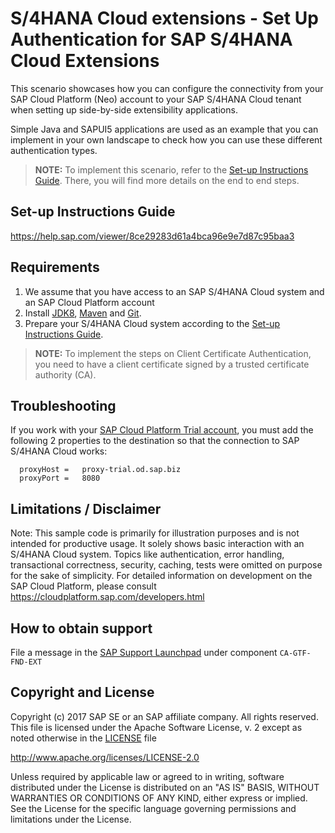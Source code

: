# S/4HANA Cloud extensions - Set Up Authentication for SAP S/4HANA Cloud Extensions

This scenario showcases how you can configure the connectivity from your SAP Cloud Platform (Neo) account to your SAP S/4HANA Cloud tenant when setting up side-by-side extensibility applications.

Simple Java and SAPUI5 applications are used as an example that you can implement in your own landscape to check how you can use these different authentication types.

> **NOTE:** To implement this scenario, refer to the [Set-up Instructions Guide](https://help.sap.com/viewer/8ce29283d61a4bca96e9e7d87c95baa3). There, you will find more details on the end to end steps.

Set-up Instructions Guide
-------------
https://help.sap.com/viewer/8ce29283d61a4bca96e9e7d87c95baa3

Requirements
-------------
1. We assume that you have access to an SAP S/4HANA Cloud system and an SAP Cloud Platform account
2. Install [JDK8](http://www.oracle.com/technetwork/java/javase/downloads/index.html), [Maven](http://maven.apache.org/download.cgi) and [Git](https://git-scm.com/downloads).
3. Prepare your S/4HANA Cloud system according to the [Set-up Instructions Guide](https://help.sap.com/viewer/8ce29283d61a4bca96e9e7d87c95baa3).

> **NOTE:** To implement the steps on Client Certificate Authentication, you need to have a client certificate signed by a trusted certificate authority (CA).


Troubleshooting
------------

If you work with your [SAP Cloud Platform Trial account](https://account.hanatrial.ondemand.com/), you must add the following 2 properties to the destination so that the connection to SAP S/4HANA Cloud works:

      proxyHost =	proxy-trial.od.sap.biz
      proxyPort =	8080


Limitations / Disclaimer
------------------------
Note: This sample code is primarily for illustration purposes and is not intended for productive usage. It solely shows basic interaction with an S/4HANA Cloud system. Topics like authentication, error handling, transactional correctness, security, caching, tests were omitted on purpose for the sake of simplicity. For detailed information on development on the SAP Cloud Platform, please consult https://cloudplatform.sap.com/developers.html

How to obtain support
---------------------
File a message in the [SAP Support Launchpad](https://launchpad.support.sap.com/#/incident/create) under component `CA-GTF-FND-EXT`


Copyright and License
---------------------
Copyright (c) 2017 SAP SE or an SAP affiliate company. All rights reserved.
This file is licensed under the Apache Software License, v. 2 except as noted otherwise in the [LICENSE](LICENSE) file

http://www.apache.org/licenses/LICENSE-2.0

Unless required by applicable law or agreed to in writing, software distributed under the License is distributed on an "AS IS" BASIS, WITHOUT WARRANTIES OR CONDITIONS OF ANY KIND, either express or implied. See the License for the specific language governing permissions and limitations under the License.
